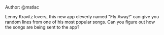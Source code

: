 Author: @matlac

Lenny Kravitz lovers, this new app cleverly named "Fly Away!" can give you random lines from one of his most popular songs. Can you figure out how the songs are being sent to the app?
